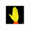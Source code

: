 
<div align=center>
<img src="https://raw.githubusercontent.com/KatlenVanessa/KatlenVanessa/master/200w.gif" align="right" width="50" > 
</div>


